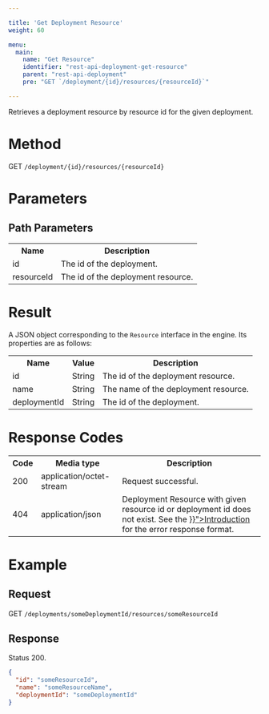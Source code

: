 ```yaml
---

title: 'Get Deployment Resource'
weight: 60

menu:
  main:
    name: "Get Resource"
    identifier: "rest-api-deployment-get-resource"
    parent: "rest-api-deployment"
    pre: "GET `/deployment/{id}/resources/{resourceId}`"

---
```



Retrieves a deployment resource by resource id for the given deployment.


# Method

GET `/deployment/{id}/resources/{resourceId}`


# Parameters

## Path Parameters

<table class="table table-striped">
  <tr>
    <th>Name</th>
    <th>Description</th>
  </tr>
  <tr>
    <td>id</td>
    <td>The id of the deployment.</td>
  </tr>
  <tr>
    <td>resourceId</td>
    <td>The id of the deployment resource.</td>
  </tr>
</table>


# Result

A JSON object corresponding to the `Resource` interface in the engine.
Its properties are as follows:

<table class="table table-striped">
  <tr>
    <th>Name</th>
    <th>Value</th>
    <th>Description</th>
  </tr>
  <tr>
    <td>id</td>
    <td>String</td>
    <td>The id of the deployment resource.</td>
  </tr>
  <tr>
    <td>name</td>
    <td>String</td>
    <td>The name of the deployment resource.</td>
  </tr>
  <tr>
    <td>deploymentId</td>
    <td>String</td>
    <td>The id of the deployment.</td>
  </tr>
</table>


# Response Codes

<table class="table table-striped">
  <tr>
    <th>Code</th>
    <th>Media type</th>
    <th>Description</th>
  </tr>
  <tr>
    <td>200</td>
    <td>application/octet-stream</td>
    <td>Request successful.</td>
  </tr>
  <tr>
    <td>404</td>
    <td>application/json</td>
    <td>Deployment Resource with given resource id or deployment id does not exist. See the <a href="{{< relref "reference/rest/overview/index.md#error-handling" >}}">Introduction</a> for the error response format.</td>
  </tr>
</table>


# Example

## Request

GET `/deployments/someDeploymentId/resources/someResourceId`

## Response

Status 200.

```json
{
  "id": "someResourceId",
  "name": "someResourceName",
  "deploymentId": "someDeploymentId"
}
```
